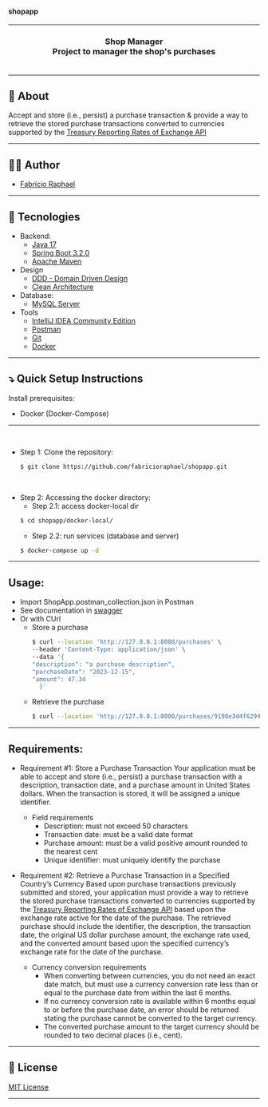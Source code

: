 <h4> shopapp </h4>

<hr>

<h3 align="center">
    Shop Manager
    <br>
    Project to manager the shop&apos;s purchases
    <br><br>
</h3>

<hr>

## 🔖 About

Accept and store (i.e., persist) a purchase transaction & provide a way to retrieve the stored purchase transactions converted to currencies supported by the [Treasury Reporting Rates of Exchange API](https://fiscaldata.treasury.gov/datasets/treasury-reporting-rates-exchange/treasury-reporting-rates-of-exchange)


---

## 👨‍💻 Author

* [Fabrício Raphael](https://www.linkedin.com/in/fabricioraphael/)

---

## 🚀 Tecnologies

- Backend:
    - [Java 17](https://openjdk.org/projects/jdk/17/)
    - [Spring Boot 3.2.0](https://spring.io/blog/2023/11/23/spring-boot-3-2-0-available-now)
    - [Apache Maven](https://maven.apache.org/)
- Design
  - [DDD - Domain Driven Design](https://en.wikipedia.org/wiki/Domain-driven_design)
  - [Clean Architecture](https://blog.cleancoder.com/uncle-bob/2012/08/13/the-clean-architecture.html)
- Database:
    - [MySQL Server](https://www.mysql.com/downloads/)
- Tools
    - [IntelliJ IDEA Community Edition](https://www.jetbrains.com/idea/download/)
    - [Postman](http://www.postman.com/downloads/)
    - [Git](https://git-scm.com/downloads)
    - [Docker](https://docs.docker.com/desktop/install/mac-install/)

---

## ⤵ Quick Setup Instructions

Install prerequisites:
- Docker (Docker-Compose)

--- 

<br>

- Step 1: Clone the repository:
  ```bash
  $ git clone https://github.com/fabricioraphael/shopapp.git
  ```

<br>

- Step 2: Accessing the docker directory:
    - Step 2.1: access docker-local dir
  ```bash
  $ cd shopapp/docker-local/
  ```
    - Step 2.2: run services (database and server)
  ```bash
  $ docker-compose up -d
  ```

---
## Usage:
- Import ShopApp.postman_collection.json in Postman
- See documentation in [swagger](http://127.0.0.1:8080/swagger-ui/index.html)
- Or with CUrl
  - Store a purchase
    ```bash
    $ curl --location 'http://127.0.0.1:8080/purchases' \
    --header 'Content-Type: application/json' \
    --data '{
    "description": "a purchase description",
    "purchaseDate": "2023-12-15",
    "amount": 47.34
      }'
    ```
  - Retrieve the purchase
    ```bash
    $ curl --location 'http://127.0.0.1:8080/purchases/9198e3d4f62949c1a1d5a7d6b89f4385?currencyConversion=Real'
    ```

---
## Requirements:

- Requirement #1: Store a Purchase Transaction
Your application must be able to accept and store (i.e., persist) a purchase transaction with a description, transaction date, and a purchase amount in United States dollars. When the transaction is stored, it will be assigned a unique identifier.
  - Field requirements
    - Description: must not exceed 50 characters
    - Transaction date: must be a valid date format
    - Purchase amount: must be a valid positive amount rounded to the nearest cent
    - Unique identifier: must uniquely identify the purchase



- Requirement #2: Retrieve a Purchase Transaction in a Specified Country’s Currency
  Based upon purchase transactions previously submitted and stored, your application must provide a way to retrieve the stored purchase transactions converted to currencies supported by the [Treasury Reporting Rates of Exchange API](https://fiscaldata.treasury.gov/datasets/treasury-reporting-rates-exchange/treasury-reporting-rates-of-exchange) based upon the exchange rate active for the date of the purchase.
  The retrieved purchase should include the identifier, the description, the transaction date, the original US dollar purchase amount, the exchange rate used, and the converted amount based upon the specified currency’s exchange rate for the date of the purchase.
  - Currency conversion requirements
    - When converting between currencies, you do not need an exact date match, but must use a currency conversion rate less than or equal to the purchase date from within the last 6 months.
    - If no currency conversion rate is available within 6 months equal to or before the purchase date, an error should be returned stating the purchase cannot be converted to the target currency.
    - The converted purchase amount to the target currency should be rounded to two decimal places (i.e., cent).
---

## 📝 License

[MIT License](https://opensource.org/license/mit/) 

---